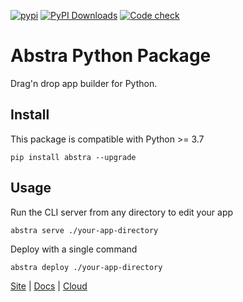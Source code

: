 [![pypi](https://img.shields.io/pypi/v/abstra.svg)](https://pypi.python.org/pypi/abstra)
[![PyPI Downloads](https://img.shields.io/pypi/dm/abstra.svg)](https://pypi.org/project/abstra/)
[![Code check](https://github.com/abstra-app/abstra-lib/actions/workflows/code_check.yml/badge.svg)](https://github.com/abstra-app/abstra-lib/actions/workflows/code_check.yml)

# Abstra Python Package

Drag'n drop app builder for Python.

## Install

This package is compatible with Python >= 3.7

```
pip install abstra --upgrade
```

## Usage

Run the CLI server from any directory to edit your app

```
abstra serve ./your-app-directory
```

Deploy with a single command

```
abstra deploy ./your-app-directory
```

[Site](https://abstra.io) | [Docs](https://docs.abstra.io) | [Cloud](https://cloud.abstra.io)